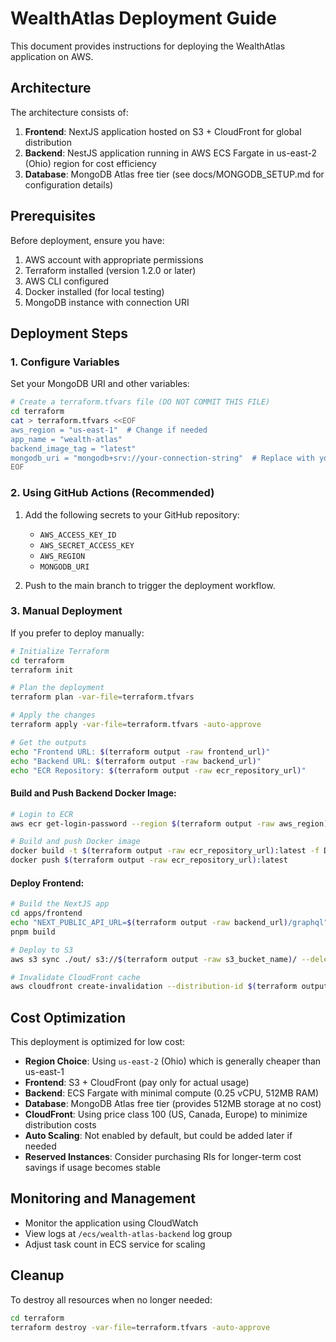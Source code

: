 # WealthAtlas Deployment Guide

This document provides instructions for deploying the WealthAtlas application on AWS.

## Architecture

The architecture consists of:

1. **Frontend**: NextJS application hosted on S3 + CloudFront for global distribution
2. **Backend**: NestJS application running in AWS ECS Fargate in us-east-2 (Ohio) region for cost efficiency
3. **Database**: MongoDB Atlas free tier (see docs/MONGODB_SETUP.md for configuration details)

## Prerequisites

Before deployment, ensure you have:

1. AWS account with appropriate permissions
2. Terraform installed (version 1.2.0 or later)
3. AWS CLI configured
4. Docker installed (for local testing)
5. MongoDB instance with connection URI

## Deployment Steps

### 1. Configure Variables

Set your MongoDB URI and other variables:

```bash
# Create a terraform.tfvars file (DO NOT COMMIT THIS FILE)
cd terraform
cat > terraform.tfvars <<EOF
aws_region = "us-east-1"  # Change if needed
app_name = "wealth-atlas"
backend_image_tag = "latest"
mongodb_uri = "mongodb+srv://your-connection-string"  # Replace with your MongoDB URI
EOF
```

### 2. Using GitHub Actions (Recommended)

1. Add the following secrets to your GitHub repository:
   - `AWS_ACCESS_KEY_ID`
   - `AWS_SECRET_ACCESS_KEY`
   - `AWS_REGION`
   - `MONGODB_URI`

2. Push to the main branch to trigger the deployment workflow.

### 3. Manual Deployment

If you prefer to deploy manually:

```bash
# Initialize Terraform
cd terraform
terraform init

# Plan the deployment
terraform plan -var-file=terraform.tfvars

# Apply the changes
terraform apply -var-file=terraform.tfvars -auto-approve

# Get the outputs
echo "Frontend URL: $(terraform output -raw frontend_url)"
echo "Backend URL: $(terraform output -raw backend_url)"
echo "ECR Repository: $(terraform output -raw ecr_repository_url)"
```

#### Build and Push Backend Docker Image:

```bash
# Login to ECR
aws ecr get-login-password --region $(terraform output -raw aws_region) | docker login --username AWS --password-stdin $(terraform output -raw ecr_repository_url)

# Build and push Docker image
docker build -t $(terraform output -raw ecr_repository_url):latest -f Dockerfile.backend .
docker push $(terraform output -raw ecr_repository_url):latest
```

#### Deploy Frontend:

```bash
# Build the NextJS app
cd apps/frontend
echo "NEXT_PUBLIC_API_URL=$(terraform output -raw backend_url)/graphql" > .env.production
pnpm build

# Deploy to S3
aws s3 sync ./out/ s3://$(terraform output -raw s3_bucket_name)/ --delete

# Invalidate CloudFront cache
aws cloudfront create-invalidation --distribution-id $(terraform output -raw frontend_distribution_id) --paths "/*"
```

## Cost Optimization

This deployment is optimized for low cost:

- **Region Choice**: Using `us-east-2` (Ohio) which is generally cheaper than us-east-1
- **Frontend**: S3 + CloudFront (pay only for actual usage)
- **Backend**: ECS Fargate with minimal compute (0.25 vCPU, 512MB RAM)
- **Database**: MongoDB Atlas free tier (provides 512MB storage at no cost)
- **CloudFront**: Using price class 100 (US, Canada, Europe) to minimize distribution costs
- **Auto Scaling**: Not enabled by default, but could be added later if needed
- **Reserved Instances**: Consider purchasing RIs for longer-term cost savings if usage becomes stable

## Monitoring and Management

- Monitor the application using CloudWatch
- View logs at `/ecs/wealth-atlas-backend` log group
- Adjust task count in ECS service for scaling

## Cleanup

To destroy all resources when no longer needed:

```bash
cd terraform
terraform destroy -var-file=terraform.tfvars -auto-approve
```
